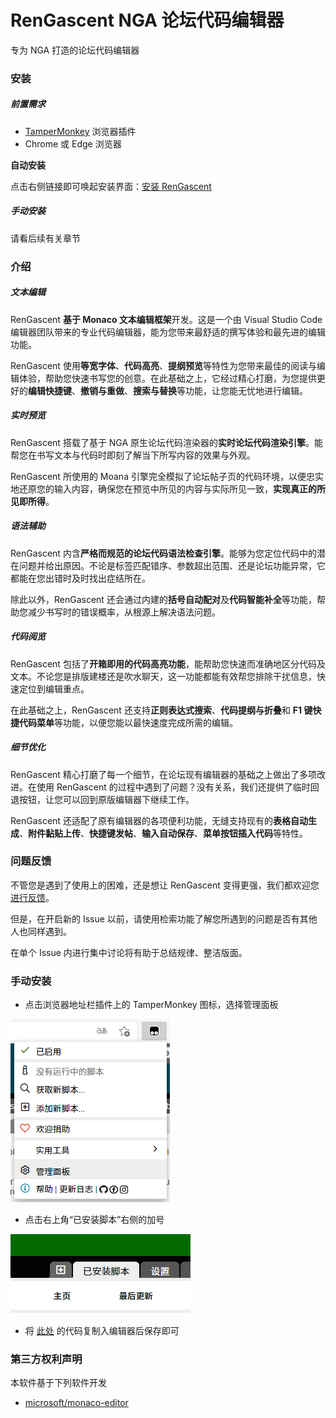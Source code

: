 # RenGascent NGA 论坛代码编辑器

专为 NGA 打造的论坛代码编辑器



### 安装

##### 前置需求

- [TamperMonkey](https://www.tampermonkey.net/) 浏览器插件
- Chrome 或 Edge 浏览器

**自动安装**

点击右侧链接即可唤起安装界面：[安装 RenGascent](https://cdn.jsdelivr.net/gh/Chigusa0w0/RenGascent@master/rengascent.user.js)

##### 手动安装

请看后续有关章节



### 介绍

##### **文本编辑**

RenGascent **基于 Monaco 文本编辑框架**开发。这是一个由 Visual Studio Code 编辑器团队带来的专业代码编辑器，能为您带来最舒适的撰写体验和最先进的编辑功能。

RenGascent 使用**等宽字体**、**代码高亮**、**提纲预览**等特性为您带来最佳的阅读与编辑体验，帮助您快速书写您的创意。在此基础之上，它经过精心打磨，为您提供更好的**编辑快捷键**、**撤销与重做**、**搜索与替换**等功能，让您能无忧地进行编辑。



##### **实时预览**

RenGascent 搭载了基于 NGA 原生论坛代码渲染器的**实时论坛代码渲染引擎**。能帮您在书写文本与代码时即刻了解当下所写内容的效果与外观。

RenGascent 所使用的 Moana 引擎完全模拟了论坛帖子页的代码环境，以便忠实地还原您的输入内容，确保您在预览中所见的内容与实际所见一致，**实现真正的所见即所得**。



##### **语法辅助**

RenGascent 内含**严格而规范的论坛代码语法检查引擎**。能够为您定位代码中的潜在问题并给出原因。不论是标签匹配错序、参数超出范围、还是论坛功能异常，它都能在您出错时及时找出症结所在。

除此以外，RenGascent 还会通过内建的**括号自动配对**及**代码智能补全**等功能，帮助您减少书写时的错误概率，从根源上解决语法问题。



##### **代码阅览**

RenGascent 包括了**开箱即用的代码高亮功能**，能帮助您快速而准确地区分代码及文本。不论您是排版建楼还是吹水聊天，这一功能都能有效帮您排除干扰信息，快速定位到编辑重点。

在此基础之上，RenGascent 还支持**正则表达式搜索**、**代码提纲与折叠**和 **F1 键快捷代码菜单**等功能，以便您能以最快速度完成所需的编辑。



##### **细节优化**

RenGascent 精心打磨了每一个细节，在论坛现有编辑器的基础之上做出了多项改进。在使用 RenGascent 的过程中遇到了问题？没有关系，我们还提供了临时回退按钮，让您可以回到原版编辑器下继续工作。

RenGascent 还适配了原有编辑器的各项便利功能，无缝支持现有的**表格自动生成**、**附件黏贴上传**、**快捷键发帖**、**输入自动保存**、**菜单按钮插入代码**等特性。



### 问题反馈

不管您是遇到了使用上的困难，还是想让 RenGascent 变得更强，我们都欢迎您[进行反馈](https://github.com/Chigusa0w0/RenGascent/issues)。

但是，在开启新的 Issue 以前，请使用检索功能了解您所遇到的问题是否有其他人也同样遇到。

在单个 Issue 内进行集中讨论将有助于总结规律、整洁版面。



### 手动安装

- 点击浏览器地址栏插件上的 TamperMonkey 图标，选择管理面板

![](https://github.com/Chigusa0w0/RenGascent/raw/master/manual/manual-install-step-1.png)

- 点击右上角“已安装脚本”右侧的加号

![](https://github.com/Chigusa0w0/RenGascent/raw/master/manual/manual-install-step-2.png)

- 将 [此处](https://github.com/Chigusa0w0/RenGascent/blob/master/rengascent.user.js) 的代码复制入编辑器后保存即可



### 第三方权利声明

本软件基于下列软件开发

- [microsoft/monaco-editor](https://github.com/microsoft/monaco-editor)

